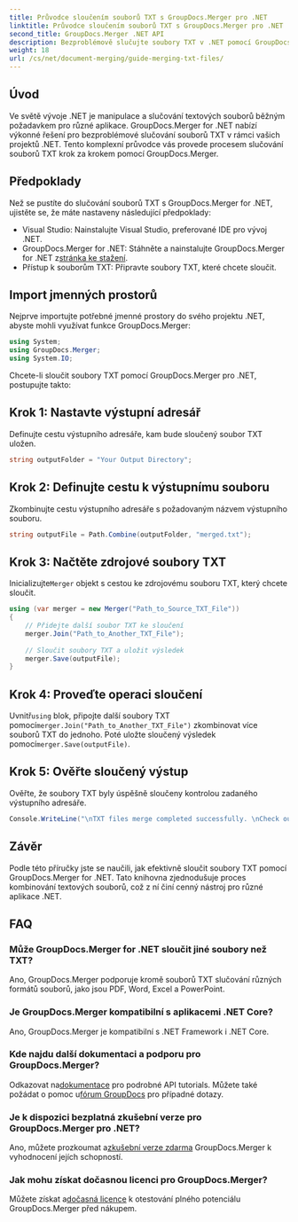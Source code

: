 ```yaml
---
title: Průvodce sloučením souborů TXT s GroupDocs.Merger pro .NET
linktitle: Průvodce sloučením souborů TXT s GroupDocs.Merger pro .NET
second_title: GroupDocs.Merger .NET API
description: Bezproblémově slučujte soubory TXT v .NET pomocí GroupDocs.Merger. Podrobný průvodce pro vývojáře. Dokumentace a dostupná podpora.
weight: 18
url: /cs/net/document-merging/guide-merging-txt-files/
---
```

## Úvod
Ve světě vývoje .NET je manipulace a slučování textových souborů běžným požadavkem pro různé aplikace. GroupDocs.Merger for .NET nabízí výkonné řešení pro bezproblémové slučování souborů TXT v rámci vašich projektů .NET. Tento komplexní průvodce vás provede procesem slučování souborů TXT krok za krokem pomocí GroupDocs.Merger.
## Předpoklady
Než se pustíte do slučování souborů TXT s GroupDocs.Merger for .NET, ujistěte se, že máte nastaveny následující předpoklady:
- Visual Studio: Nainstalujte Visual Studio, preferované IDE pro vývoj .NET.
-  GroupDocs.Merger for .NET: Stáhněte a nainstalujte GroupDocs.Merger for .NET z[stránka ke stažení](https://releases.groupdocs.com/merger/net/).
- Přístup k souborům TXT: Připravte soubory TXT, které chcete sloučit.

## Import jmenných prostorů
Nejprve importujte potřebné jmenné prostory do svého projektu .NET, abyste mohli využívat funkce GroupDocs.Merger:
```csharp
using System; 
using GroupDocs.Merger;
using System.IO;
```

Chcete-li sloučit soubory TXT pomocí GroupDocs.Merger pro .NET, postupujte takto:
## Krok 1: Nastavte výstupní adresář
Definujte cestu výstupního adresáře, kam bude sloučený soubor TXT uložen.
```csharp
string outputFolder = "Your Output Directory";
```
## Krok 2: Definujte cestu k výstupnímu souboru
Zkombinujte cestu výstupního adresáře s požadovaným názvem výstupního souboru.
```csharp
string outputFile = Path.Combine(outputFolder, "merged.txt");
```
## Krok 3: Načtěte zdrojové soubory TXT
 Inicializujte`Merger` objekt s cestou ke zdrojovému souboru TXT, který chcete sloučit.
```csharp
using (var merger = new Merger("Path_to_Source_TXT_File"))
{
    // Přidejte další soubor TXT ke sloučení
    merger.Join("Path_to_Another_TXT_File");
    
    // Sloučit soubory TXT a uložit výsledek
    merger.Save(outputFile);
}
```
## Krok 4: Proveďte operaci sloučení
 Uvnitř`using` blok, připojte další soubory TXT pomocí`merger.Join("Path_to_Another_TXT_File")` zkombinovat více souborů TXT do jednoho. Poté uložte sloučený výsledek pomocí`merger.Save(outputFile)`.
## Krok 5: Ověřte sloučený výstup
Ověřte, že soubory TXT byly úspěšně sloučeny kontrolou zadaného výstupního adresáře.
```csharp
Console.WriteLine("\nTXT files merge completed successfully. \nCheck output in {0}", outputFolder);
```

## Závěr
Podle této příručky jste se naučili, jak efektivně sloučit soubory TXT pomocí GroupDocs.Merger for .NET. Tato knihovna zjednodušuje proces kombinování textových souborů, což z ní činí cenný nástroj pro různé aplikace .NET.

## FAQ
### Může GroupDocs.Merger for .NET sloučit jiné soubory než TXT?
Ano, GroupDocs.Merger podporuje kromě souborů TXT slučování různých formátů souborů, jako jsou PDF, Word, Excel a PowerPoint.
### Je GroupDocs.Merger kompatibilní s aplikacemi .NET Core?
Ano, GroupDocs.Merger je kompatibilní s .NET Framework i .NET Core.
### Kde najdu další dokumentaci a podporu pro GroupDocs.Merger?
 Odkazovat na[dokumentace](https://tutorials.groupdocs.com/merger/net/) pro podrobné API tutorials. Můžete také požádat o pomoc u[fórum GroupDocs](https://forum.groupdocs.com/c/merger/32) pro případné dotazy.
### Je k dispozici bezplatná zkušební verze pro GroupDocs.Merger pro .NET?
 Ano, můžete prozkoumat a[zkušební verze zdarma](https://releases.groupdocs.com/) GroupDocs.Merger k vyhodnocení jejích schopností.
### Jak mohu získat dočasnou licenci pro GroupDocs.Merger?
 Můžete získat a[dočasná licence](https://purchase.groupdocs.com/temporary-license/) k otestování plného potenciálu GroupDocs.Merger před nákupem.